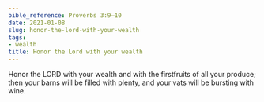 ```yaml
---
bible_reference: Proverbs 3:9–10
date: 2021-01-08
slug: honor-the-lord-with-your-wealth
tags:
- wealth
title: Honor the Lord with your wealth
---
```


Honor the LORD with your wealth and with the firstfruits of all your produce; then your barns will be filled with plenty, and your vats will be bursting with wine.
